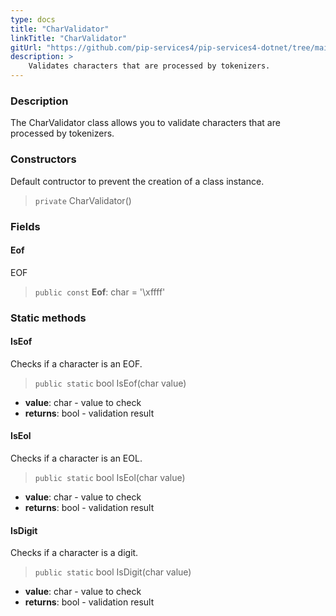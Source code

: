 ```yaml
---
type: docs
title: "CharValidator"
linkTitle: "CharValidator"
gitUrl: "https://github.com/pip-services4/pip-services4-dotnet/tree/main/pip-services4-expressions-dotnet"
description: > 
    Validates characters that are processed by tokenizers.
---
```


### Description

The CharValidator class allows you to validate characters that are processed by tokenizers.

### Constructors
Default contructor to prevent the creation of a class instance.

> `private` CharValidator()


### Fields

<span class="hide-title-link">

#### Eof
EOF
> `public const` **Eof**: char = '\xffff'

</span>

### Static methods

#### IsEof
Checks if a character is an EOF.

> `public static` bool IsEof(char value)

- **value**: char - value to check
- **returns**: bool - validation result


#### IsEol
Checks if a character is an EOL.

> `public static` bool IsEol(char value)

- **value**: char - value to check
- **returns**: bool - validation result

#### IsDigit
Checks if a character is a digit.

> `public static` bool IsDigit(char value)

- **value**: char - value to check
- **returns**: bool - validation result
